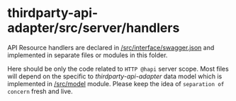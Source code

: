# thirdparty-api-adapter/src/server/handlers

API Resource handlers are declared in [/src/interface/swagger.json](../../interface/swagger.json)
and implemented in separate files or modules in this folder.

Here should be only the code related to `HTTP @hapi` server scope. 
Most files will depend on the specific to _thirdparty-api-adapter_ data model which is implemented in [/src/model](../../model/README.md) module. Please keep the idea of `separation of concern` fresh and live.